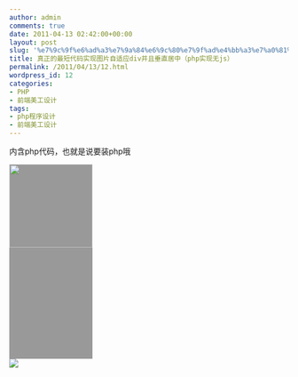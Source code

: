 ```yaml
---
author: admin
comments: true
date: 2011-04-13 02:42:00+00:00
layout: post
slug: '%e7%9c%9f%e6%ad%a3%e7%9a%84%e6%9c%80%e7%9f%ad%e4%bb%a3%e7%a0%81%e5%ae%9e%e7%8e%b0%e5%9b%be%e7%89%87%e8%87%aa%e9%80%82%e5%ba%94div%e5%b9%b6%e4%b8%94%e5%9e%82%e7%9b%b4%e5%b1%85%e4%b8%ad%ef%bc%88php'
title: 真正的最短代码实现图片自适应div并且垂直居中（php实现无js）
permalink: /2011/04/13/12.html
wordpress_id: 12
categories:
- PHP
- 前端美工设计
tags:
- php程序设计
- 前端美工设计
---
```








内含php代码，也就是说要装php哦




<head>  
<style type="text/css">  
#aaa{  
height:350px;  
width:150px;  
background-color:#999;  
}  
#asdasd{  
height:auto;  
width:inherit;  
  
}  
</style>  
</head>  
<body>  
<? $gao=300;$kuan=400 ?>  
<div id="aaa">  
<img id="asdasd" src="asd.jpg" style="padding-top:<? echo $aa=(350-$gao*(150/$kuan))/2; ?>px;"/>   
</div>  
<img src="asd.jpg" />  
</body>



